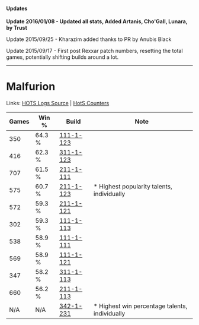 #### Updates
**Update 2016/01/08 - Updated all stats, Added Artanis, Cho'Gall, Lunara, by Trust**

Update 2015/09/25 - Kharazim added thanks to PR by Anubis Black

Update 2015/09/17 - First post Rexxar patch numbers, resetting the total games, potentially shifting builds around a lot.

***

# Malfurion

Links: [HOTS Logs Source](https://www.hotslogs.com/Sitewide/HeroDetails?Hero=Malfurion) | [HotS Counters](http://hotscounters.com/#/hero/Malfurion)

Games  | Win %  | Build     | Note
-----  | -----  | -----     | ----
350    | 64.3 % | [111-1-123](http://www.heroesfire.com/hots/talent-calculator/malfurion#gOhJ) | 
416    | 62.3 % | [311-1-123](http://www.heroesfire.com/hots/talent-calculator/malfurion#o0zJ) | 
707    | 61.5 % | [211-1-111](http://www.heroesfire.com/hots/talent-calculator/malfurion#kCq7) | 
575    | 60.7 % | [211-1-123](http://www.heroesfire.com/hots/talent-calculator/malfurion#kCqJ) | * Highest popularity talents, individually
572    | 59.3 % | [211-1-121](http://www.heroesfire.com/hots/talent-calculator/malfurion#kCqH) | 
302    | 59.3 % | [111-1-113](http://www.heroesfire.com/hots/talent-calculator/malfurion#gOh9) | 
538    | 58.9 % | [111-1-111](http://www.heroesfire.com/hots/talent-calculator/malfurion#gOh7) | 
569    | 58.9 % | [111-1-121](http://www.heroesfire.com/hots/talent-calculator/malfurion#gOhH) | 
347    | 58.2 % | [311-1-113](http://www.heroesfire.com/hots/talent-calculator/malfurion#o0z9) | 
660    | 56.2 % | [211-1-113](http://www.heroesfire.com/hots/talent-calculator/malfurion#kCq9) | 
N/A    | N/A    | [342-1-231](http://www.heroesfire.com/hots/talent-calculator/malfurion#pCgl) | * Highest win percentage talents, individually
